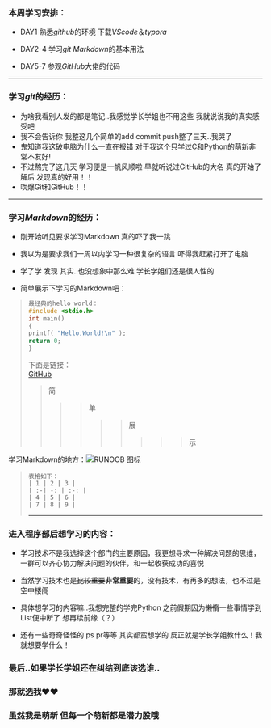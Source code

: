 ### 本周学习安排：

+ DAY1 熟悉*github*的环境 下载*VScode*＆*typora*  

+ DAY2-4 学习*git* *Markdown*的基本用法  

+ DAY5-7 参观*GitHub*大佬的代码

------

### 学习*git*的经历：

+ 为啥我看别人发的都是笔记..我感觉学长学姐也不用这些 我就说说我的真实感受吧  
+ 我不会告诉你 我整这几个简单的add commit push整了三天..我哭了    
+ 鬼知道我这破电脑为什么一直在报错 对于我这个只学过C和Python的萌新非常不友好! 
+ 不过熬完了这几天 学习便是一帆风顺啦 早就听说过GitHub的大名 真的开始了解后 发现真的好用！！  
+ 吹爆Git和GitHub！！  

------

### 学习*Markdown*的经历：

+ 刚开始听见要求学习Markdown 真的吓了我一跳  

+ 我以为是要求我们一周以内学习一种很复杂的语言 吓得我赶紧打开了电脑  

+ 学了学 发现 其实..也没想象中那么难 学长学姐们还是很人性的  

+ 简单展示下学习的Markdown吧：  

>  ```C
>  最经典的hello world：
>  #include <stdio.h>
>  int main()
>  {
>  printf( "Hello,World!\n" );
>  return 0;
>  }
>  ```
>  下面是链接：  
>  [GitHub](https://www.github.com)
>
>  > 简  
>  >
>  > > > 单  
>  > > >
>  > > > > > 展  
>  > > > > > >
>  > > > > > > > > 示  
>  > > > > > > > > > >
>  > > > > > > > > > > 
学习Markdown的地方：![RUNOOB 图标](http://static.runoob.com/images/runoob-logo.png "RUNOOB")
>
>  ```
>  表格如下：
>  | 1 | 2 | 3 |
>  | :-| -: | :-: |
>  | 4 | 5 | 6 |
>  | 7 | 8 | 9 |
>  ```
>
>  
>
>  -----------------------

### 进入程序部后想学习的内容：

+ 学习技术不是我选择这个部门的主要原因，我更想寻求一种解决问题的思维，一群可以齐心协力解决问题的伙伴，和一起收获成功的喜悦  

+ 当然学习技术也是~~比较重要~~**非常重要**的，没有技术，有再多的想法，也不过是空中楼阁  

+ 具体想学习的内容嘛..我想完整的学完Python 之前假期因为~~懒惰~~一些事情学到List便中断了 想再续前缘（？）  

+ 还有一些奇奇怪怪的 ps pr等等 其实都蛮想学的  反正就是学长学姐教什么！我就想要学什么！ 

### 最后..如果学长学姐还在纠结到底该选谁..  

### 那就选我❤❤

### 虽然我是萌新 但每一个萌新都是潜力股哦

